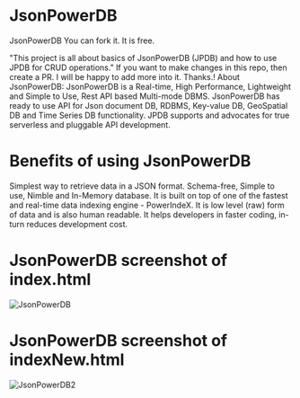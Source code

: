 # JsonPowerDB
JsonPowerDB
You can fork it. It is free.

"This project is all about basics of JsonPowerDB (JPDB) and how to use JPDB for CRUD operations."
If you want to make changes in this repo, then create a PR. I will be happy to add more into it. Thanks.!
About JsonPowerDB:
JsonPowerDB is a Real-time, High Performance, Lightweight and Simple to Use, Rest API based Multi-mode DBMS. JsonPowerDB has ready to use API for Json document DB, RDBMS, Key-value DB, GeoSpatial DB and Time Series DB functionality. JPDB supports and advocates for true serverless and pluggable API development.
# Benefits of using JsonPowerDB
 Simplest way to retrieve data in a JSON format.
 Schema-free, Simple to use, Nimble and In-Memory database.
 It is built on top of one of the fastest and real-time data indexing engine - PowerIndeX.
 It is low level (raw) form of data and is also human readable.
 It helps developers in faster coding, in-turn reduces development cost.
# JsonPowerDB screenshot of index.html
![JsonPowerDB](https://user-images.githubusercontent.com/80908112/111652006-b9148380-882c-11eb-843a-a9e55fd99f93.PNG)

# JsonPowerDB screenshot of indexNew.html
![JsonPowerDB2](https://user-images.githubusercontent.com/80908112/111652208-e82af500-882c-11eb-93e3-7f04bce02d7c.PNG)
